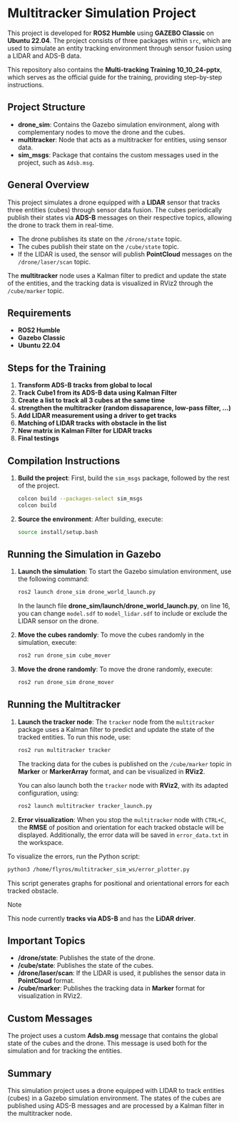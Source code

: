 # Multitracker Simulation Project

This project is developed for **ROS2 Humble** using **GAZEBO Classic** on **Ubuntu 22.04**. The project consists of three packages within `src`, which are used to simulate an entity tracking environment through sensor fusion using a LIDAR and ADS-B data.

This repository also contains the **Multi-tracking Training 10_10_24-pptx**, which serves as the official guide for the training, providing step-by-step instructions.

## Project Structure

- **drone_sim**: Contains the Gazebo simulation environment, along with complementary nodes to move the drone and the cubes.
- **multitracker**: Node that acts as a multitracker for entities, using sensor data.
- **sim_msgs**: Package that contains the custom messages used in the project, such as `Adsb.msg`.

## General Overview

This project simulates a drone equipped with a **LIDAR** sensor that tracks three entities (cubes) through sensor data fusion. The cubes periodically publish their states via **ADS-B** messages on their respective topics, allowing the drone to track them in real-time.

- The drone publishes its state on the `/drone/state` topic.
- The cubes publish their state on the `/cube/state` topic.
- If the LIDAR is used, the sensor will publish **PointCloud** messages on the `/drone/laser/scan` topic.

The **multitracker** node uses a Kalman filter to predict and update the state of the entities, and the tracking data is visualized in RViz2 through the `/cube/marker` topic.

## Requirements

- **ROS2 Humble**
- **Gazebo Classic**
- **Ubuntu 22.04**

## Steps for the Training

1. **Transform ADS-B tracks from global to local**
2. **Track Cube1 from its ADS-B data using Kalman Filter**
3. **Create a list to track all 3 cubes at the same time**
4. **strengthen the multitracker (random dissaparence, low-pass filter, ...)**
5. **Add LIDAR measurement using a driver to get tracks**
6. **Matching of LIDAR tracks with obstacle in the list**
7. **New matrix in Kalman Filter for LIDAR tracks**
8. **Final testings**

## Compilation Instructions

1. **Build the project**:
   First, build the `sim_msgs` package, followed by the rest of the project.

   ```bash
   colcon build --packages-select sim_msgs
   colcon build
   ```

2. **Source the environment**:
   After building, execute:

   ```bash
   source install/setup.bash
   ```

## Running the Simulation in Gazebo

1. **Launch the simulation**:
   To start the Gazebo simulation environment, use the following command:

   ```bash
   ros2 launch drone_sim drone_world_launch.py
   ```

   In the launch file **drone_sim/launch/drone_world_launch.py**, on line 16, you can change `model.sdf` to `model_lidar.sdf` to include or exclude the LIDAR sensor on the drone.

2. **Move the cubes randomly**:
   To move the cubes randomly in the simulation, execute:

   ```bash
   ros2 run drone_sim cube_mover
   ```

3. **Move the drone randomly**:
   To move the drone randomly, execute:

   ```bash
   ros2 run drone_sim drone_mover
   ```

## Running the Multitracker

1. **Launch the tracker node**:
   The `tracker` node from the `multitracker` package uses a Kalman filter to predict and update the state of the tracked entities. To run this node, use:

   ```bash
   ros2 run multitracker tracker
   ```
   
   The tracking data for the cubes is published on the `/cube/marker` topic in **Marker** or **MarkerArray** format, and can be visualized in **RViz2**.

   You can also launch both the `tracker` node with **RViz2**, with its adapted configuration, using:

   ```bash
   ros2 launch multitracker tracker_launch.py
   ```

2. **Error visualization**:
When you stop the `multitracker` node with `CTRL+C`, the **RMSE** of position and orientation for each tracked obstacle will be displayed. Additionally, the error data will be saved in `error_data.txt` in the workspace.

To visualize the errors, run the Python script:

```bash
python3 /home/flyros/multitracker_sim_ws/error_plotter.py
```

This script generates graphs for positional and orientational errors for each tracked obstacle.

> [!NOTE]
> This node currently **tracks via ADS-B** and has the **LiDAR driver**.
   

## Important Topics

- **/drone/state**: Publishes the state of the drone.
- **/cube/state**: Publishes the state of the cubes.
- **/drone/laser/scan**: If the LIDAR is used, it publishes the sensor data in **PointCloud** format.
- **/cube/marker**: Publishes the tracking data in **Marker** format for visualization in RViz2.

## Custom Messages

The project uses a custom **Adsb.msg** message that contains the global state of the cubes and the drone. This message is used both for the simulation and for tracking the entities.

## Summary

This simulation project uses a drone equipped with LIDAR to track entities (cubes) in a Gazebo simulation environment. The states of the cubes are published using ADS-B messages and are processed by a Kalman filter in the multitracker node.